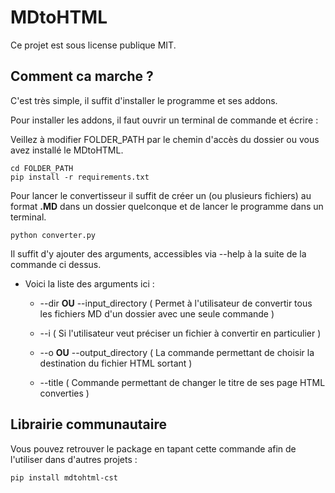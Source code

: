 # MDtoHTML
Ce projet est sous license publique MIT.

## Comment ca marche ?

C'est très simple, il suffit d'installer le programme et ses addons.

Pour installer les addons, il faut ouvrir un terminal de commande et écrire :

Veillez à modifier FOLDER_PATH par le chemin d'accès du dossier ou vous avez installé le MDtoHTML.

```
cd FOLDER_PATH
pip install -r requirements.txt
```

Pour lancer le convertisseur il suffit de créer un (ou plusieurs fichiers) au format **.MD** dans un dossier quelconque et de lancer le programme dans un terminal.

```
python converter.py
```

Il suffit d'y ajouter des arguments, accessibles via --help à la suite de la commande ci dessus.

* Voici la liste des arguments ici :

  * --dir **OU** --input_directory ( Permet à l'utilisateur de convertir tous les fichiers MD d'un dossier avec une seule commande )


  * --i ( Si l'utilisateur veut préciser un fichier à convertir en particulier )


  * --o **OU** --output_directory ( La commande permettant de choisir la destination du fichier HTML sortant )


  * --title ( Commande permettant de changer le titre de ses page HTML converties )

## Librairie communautaire

Vous pouvez retrouver le package en tapant cette commande afin de l'utiliser dans d'autres projets :

```
pip install mdtohtml-cst
```
